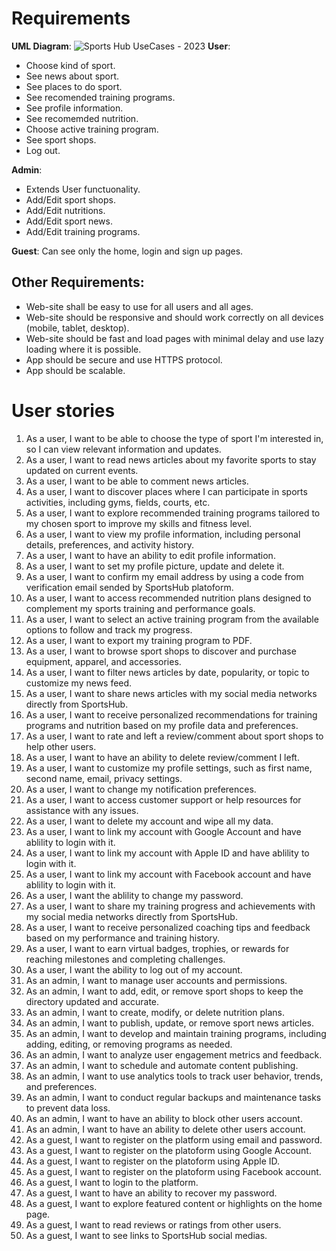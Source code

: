 # Requirements
**UML Diagram**:
![Sports Hub UseCases - 2023](https://github.com/oleksandrmanetskyi/SportsHub/assets/47561209/26cf3c0e-d1c9-4c51-8b60-06de33557e93)
**User**:
- Choose kind of sport.
- See news about sport.
- See places to do sport.
- See recomended training programs.
- See profile information.
- See recomemded nutrition.
- Choose active training program.
- See sport shops.
- Log out.

**Admin**:
- Extends User functuonality.
- Add/Edit sport shops.
- Add/Edit nutritions.
- Add/Edit sport news.
- Add/Edit training programs.

**Guest**:
Can see only the home, login and sign up pages.

## Other Requirements:
- Web-site shall be easy to use for all users and all ages.
- Web-site should be responsive and should work correctly on all devices (mobile, tablet, desktop).
- Web-site should be fast and load pages with minimal delay and use lazy loading where it is possible.
- App should be secure and use HTTPS protocol.
- App should be scalable.

# User stories
1. As a user, I want to be able to choose the type of sport I'm interested in, so I can view relevant information and updates.
2. As a user, I want to read news articles about my favorite sports to stay updated on current events.
3. As a user, I want to be able to comment news articles.
4. As a user, I want to discover places where I can participate in sports activities, including gyms, fields, courts, etc.
5. As a user, I want to explore recommended training programs tailored to my chosen sport to improve my skills and fitness level.
6. As a user, I want to view my profile information, including personal details, preferences, and activity history.
7. As a user, I want to have an ability to edit profile information.
8. As a user, I want to set my profile picture, update and delete it.
9. As a user, I want to confirm my email address by using a code from verification email sended by SportsHub platoform.
10. As a user, I want to access recommended nutrition plans designed to complement my sports training and performance goals.
11. As a user, I want to select an active training program from the available options to follow and track my progress.
12. As a user, I want to export my training program to PDF.
13. As a user, I want to browse sport shops to discover and purchase equipment, apparel, and accessories.
14. As a user, I want to filter news articles by date, popularity, or topic to customize my news feed.
15. As a user, I want to share news articles with my social media networks directly from SportsHub.
16. As a user, I want to receive personalized recommendations for training programs and nutrition based on my profile data and preferences.
17. As a user, I want to rate and left a review/comment about sport shops to help other users.
18. As a user, I want to have an ability to delete review/comment I left.
19. As a user, I want to customize my profile settings, such as first name, second name, email, privacy settings.
20. As a user, I want to change my notification preferences.
21. As a user, I want to access customer support or help resources for assistance with any issues.
22. As a user, I want to delete my account and wipe all my data.
23. As a user, I want to link my account with Google Account and have ablility to login with it.
24. As a user, I want to link my account with Apple ID and have ablility to login with it.
25. As a user, I want to link my account with Facebook account and have ablility to login with it.
26. As a user, I want the ablility to change my password.
27. As a user, I want to share my training progress and achievements with my social media networks directly from SportsHub.
28. As a user, I want to receive personalized coaching tips and feedback based on my performance and training history.
29. As a user, I want to earn virtual badges, trophies, or rewards for reaching milestones and completing challenges.
30. As a user, I want the ability to log out of my account.
31. As an admin, I want to manage user accounts and permissions.
32. As an admin, I want to add, edit, or remove sport shops to keep the directory updated and accurate.
33. As an admin, I want to create, modify, or delete nutrition plans.
34. As an admin, I want to publish, update, or remove sport news articles.
35. As an admin, I want to develop and maintain training programs, including adding, editing, or removing programs as needed.
36. As an admin, I want to analyze user engagement metrics and feedback.
37. As an admin, I want to schedule and automate content publishing.
38. As an admin, I want to use analytics tools to track user behavior, trends, and preferences.
39. As an admin, I want to conduct regular backups and maintenance tasks to prevent data loss.
40. As an admin, I want to have an ability to block other users account.
41. As an admin, I want to have an ability to delete other users account.
42. As a guest, I want to register on the platform using email and password.
43. As a guest, I want to register on the platoform using Google Account.
44. As a guest, I want to register on the platoform using Apple ID.
45. As a guest, I want to register on the platoform using Facebook account.
46. As a guest, I want to login to the platform.
47. As a guest, I want to have an ability to recover my password.
48. As a guest, I want to explore featured content or highlights on the home page.
49. As a guest, I want to read reviews or ratings from other users.
50. As a guest, I want to see links to SportsHub social medias.
